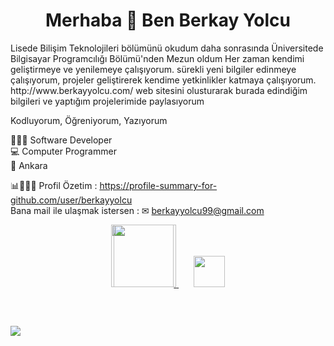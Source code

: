 <h1 align="center">Merhaba 👋 Ben Berkay Yolcu</h1>

<p>Lisede Bilişim Teknolojileri bölümünü okudum daha sonrasında Üniversitede Bilgisayar Programcılığı Bölümü'nden Mezun oldum Her zaman kendimi geliştirmeye ve yenilemeye çalışıyorum. sürekli yeni bilgiler edinmeye çalışıyorum, projeler geliştirerek kendime yetkinlikler katmaya çalışıyorum. http://www.berkayyolcu.com/ 
web sitesini olusturarak burada edindiğim bilgileri ve yaptığım projelerimide paylasıyorum </p>

Kodluyorum, Öğreniyorum, Yazıyorum

👨🏻‍💻 Software Developer  </br>
💻 Computer Programmer                       
📌 Ankara </br>

📊👨🏽‍💻 Profil Özetim : https://profile-summary-for-github.com/user/berkayyolcu </br>
Bana mail ile ulaşmak istersen : ✉ berkayyolcu99@gmail.com



<p align="center">
<a href="https://z-p15.www.instagram.com/berkay_yolcu/">
<img src="https://user-images.githubusercontent.com/56292568/197898421-56294c35-7fac-465d-93d8-bdbf4e2eea62.png" width="100"/>
</a>
<a href="https://www.linkedin.com/in/berkay-yolcu-2958741a2/">
<img src="https://user-images.githubusercontent.com/56292568/197902657-04048d2b-ebea-45d1-b9a3-896c06d28089.png" style="margin-left:-100px"  width="100"/>
</a>
&nbsp;&nbsp;&nbsp;&nbsp;&nbsp;
<a href="https://twitter.com/berkayyolcu0" >
<img src="https://user-images.githubusercontent.com/56292568/197902688-af14a907-a73f-4dcd-8fad-f289b10d2c3c.png" width="50"/>
</a>
</p>

<p align="center">
<img src="https://komarev.com/ghpvc/?username=Berkayyolcu&style=flat-square&color=blue" alt=""/>
</p>

<p align="center">
<img src="https://github-readme-stats.vercel.app/api?username=Berkayyolcu&show_icons=true&theme=radical" alt=""/>&nbsp;&nbsp;&nbsp;&nbsp;&nbsp;
<img src="https://github-readme-stats.vercel.app/api/top-langs/?username=Berkayyolcu&show_icons=true&theme=dark" alt=""/>
</p>


<img src="https://streak-stats.demolab.com/?user=Berkayyolcu&currStreakNum=2FD3EB&fire=pink&sideLabels=F00&date_format=[Y.]n.j"/>

